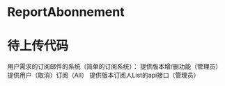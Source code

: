 # ReportAbonnement
# 待上传代码

用户需求的订阅邮件的系统（简单的订阅系统）：
  提供版本增/删功能（管理员）
  提供用户（取消）订阅（All）
  提供版本订阅人List的api接口（管理员）

